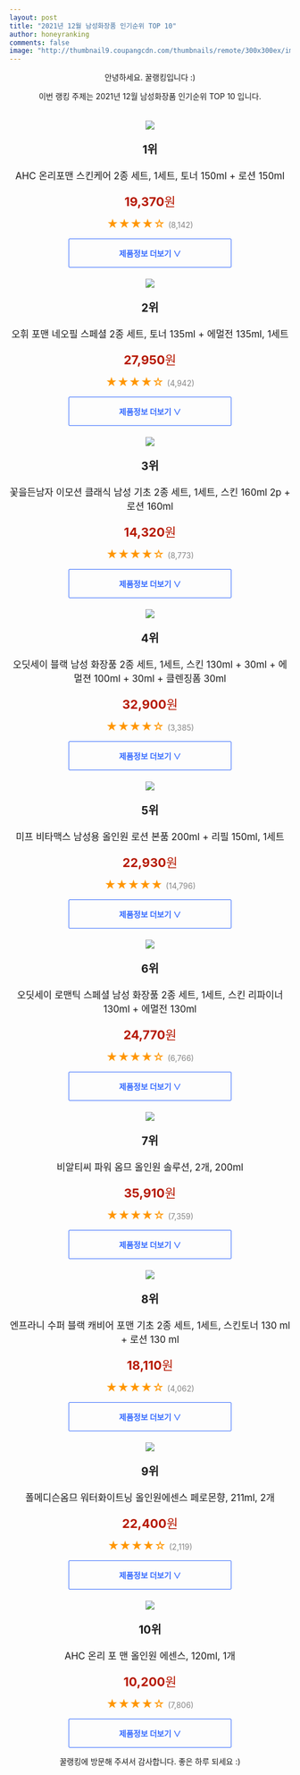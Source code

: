 ```yaml
--- 
layout: post 
title: "2021년 12월 남성화장품 인기순위 TOP 10" 
author: honeyranking 
comments: false 
image: "http://thumbnail9.coupangcdn.com/thumbnails/remote/300x300ex/image/retail/images/1576483878248140-add3364e-5837-4d74-921b-0fe2348ab944.jpg" 
--- 
```

<p style="text-align: center;">안녕하세요. 꿀랭킹입니다 :)</p> <p style="text-align: center;">이번 랭킹 주제는 2021년 12월 남성화장품 인기순위 TOP 10 입니다.</p><center><img src="http://thumbnail9.coupangcdn.com/thumbnails/remote/300x300ex/image/retail/images/1576483878248140-add3364e-5837-4d74-921b-0fe2348ab944.jpg" style="margin-top:20px" /></center> <p style="text-align: center; font-size: 20px"><b>1위</b></p> <p style="text-align: center; font-size: 17px">AHC 온리포맨 스킨케어 2종 세트, 1세트, 토너 150ml + 로션 150ml</p> <p style="text-align: center;"><span style="color: #b61800; font-size: 22px;"><b>19,370</b>원</span></p> <p style="text-align: center;"><span style="color: #ff9600; font-size: 20px;">★★★★☆ </span><span style="color: #878787;">(8,142)</span></p> <center><a href="https://link.coupang.com/a/hS10H"> <div style="font-size: 14px; display: inline-block; padding: 15px 90px; color: #346aff; border-radius: 2px; border: 1px solid #346aff; cursor: pointer;"><b>제품정보 더보기 &or;</b></div> </a></center><center><img src="http://thumbnail8.coupangcdn.com/thumbnails/remote/300x300ex/image/vendor_inventory/a631/5e72ce356cdaf88d8b4998c086b7332dc6aad96eb050ae0d422cfbd5a874.jpg" style="margin-top:20px" /></center> <p style="text-align: center; font-size: 20px"><b>2위</b></p> <p style="text-align: center; font-size: 17px">오휘 포맨 네오필 스페셜 2종 세트, 토너 135ml + 에멀전 135ml, 1세트</p> <p style="text-align: center;"><span style="color: #b61800; font-size: 22px;"><b>27,950</b>원</span></p> <p style="text-align: center;"><span style="color: #ff9600; font-size: 20px;">★★★★☆ </span><span style="color: #878787;">(4,942)</span></p> <center><a href="https://link.coupang.com/a/hS10K"> <div style="font-size: 14px; display: inline-block; padding: 15px 90px; color: #346aff; border-radius: 2px; border: 1px solid #346aff; cursor: pointer;"><b>제품정보 더보기 &or;</b></div> </a></center><center><img src="http://thumbnail10.coupangcdn.com/thumbnails/remote/300x300ex/image/product/image/vendoritem/2019/01/28/3000250055/75d85c91-be73-4862-a7a9-f83c038373f1.jpg" style="margin-top:20px" /></center> <p style="text-align: center; font-size: 20px"><b>3위</b></p> <p style="text-align: center; font-size: 17px">꽃을든남자 이모션 클래식 남성 기초 2종 세트, 1세트, 스킨 160ml 2p + 로션 160ml</p> <p style="text-align: center;"><span style="color: #b61800; font-size: 22px;"><b>14,320</b>원</span></p> <p style="text-align: center;"><span style="color: #ff9600; font-size: 20px;">★★★★☆ </span><span style="color: #878787;">(8,773)</span></p> <center><a href="https://link.coupang.com/a/hS10N"> <div style="font-size: 14px; display: inline-block; padding: 15px 90px; color: #346aff; border-radius: 2px; border: 1px solid #346aff; cursor: pointer;"><b>제품정보 더보기 &or;</b></div> </a></center><center><img src="http://thumbnail7.coupangcdn.com/thumbnails/remote/300x300ex/image/retail/images/157156541748959-0171d8b8-ce27-4650-9d06-1758e60ffb3d.jpg" style="margin-top:20px" /></center> <p style="text-align: center; font-size: 20px"><b>4위</b></p> <p style="text-align: center; font-size: 17px">오딧세이 블랙 남성 화장품 2종 세트, 1세트, 스킨 130ml + 30ml + 에멀젼 100ml + 30ml + 클렌징폼 30ml</p> <p style="text-align: center;"><span style="color: #b61800; font-size: 22px;"><b>32,900</b>원</span></p> <p style="text-align: center;"><span style="color: #ff9600; font-size: 20px;">★★★★☆ </span><span style="color: #878787;">(3,385)</span></p> <center><a href="https://link.coupang.com/a/hS10R"> <div style="font-size: 14px; display: inline-block; padding: 15px 90px; color: #346aff; border-radius: 2px; border: 1px solid #346aff; cursor: pointer;"><b>제품정보 더보기 &or;</b></div> </a></center><center><img src="http://thumbnail10.coupangcdn.com/thumbnails/remote/300x300ex/image/retail/images/10343760631506407-6518d127-42b5-4775-8161-6b9c89789b36.jpg" style="margin-top:20px" /></center> <p style="text-align: center; font-size: 20px"><b>5위</b></p> <p style="text-align: center; font-size: 17px">미프 비타맥스 남성용 올인원 로션 본품 200ml + 리필 150ml, 1세트</p> <p style="text-align: center;"><span style="color: #b61800; font-size: 22px;"><b>22,930</b>원</span></p> <p style="text-align: center;"><span style="color: #ff9600; font-size: 20px;">★★★★★ </span><span style="color: #878787;">(14,796)</span></p> <center><a href="https://link.coupang.com/a/hS10U"> <div style="font-size: 14px; display: inline-block; padding: 15px 90px; color: #346aff; border-radius: 2px; border: 1px solid #346aff; cursor: pointer;"><b>제품정보 더보기 &or;</b></div> </a></center><center><img src="http://thumbnail9.coupangcdn.com/thumbnails/remote/300x300ex/image/retail/images/158643267892035-82160be2-beab-462e-a337-f6b92dcb2958.jpg" style="margin-top:20px" /></center> <p style="text-align: center; font-size: 20px"><b>6위</b></p> <p style="text-align: center; font-size: 17px">오딧세이 로맨틱 스페셜 남성 화장품 2종 세트, 1세트, 스킨 리파이너 130ml + 에멀전 130ml</p> <p style="text-align: center;"><span style="color: #b61800; font-size: 22px;"><b>24,770</b>원</span></p> <p style="text-align: center;"><span style="color: #ff9600; font-size: 20px;">★★★★☆ </span><span style="color: #878787;">(6,766)</span></p> <center><a href="https://link.coupang.com/a/hS102"> <div style="font-size: 14px; display: inline-block; padding: 15px 90px; color: #346aff; border-radius: 2px; border: 1px solid #346aff; cursor: pointer;"><b>제품정보 더보기 &or;</b></div> </a></center><center><img src="http://thumbnail6.coupangcdn.com/thumbnails/remote/300x300ex/image/vendor_inventory/ae64/2183827e5c702520106bdfaf9b7e358a25e32d98586da8b930d51e3055db.jpg" style="margin-top:20px" /></center> <p style="text-align: center; font-size: 20px"><b>7위</b></p> <p style="text-align: center; font-size: 17px">비알티씨 파워 옴므 올인원 솔루션, 2개, 200ml</p> <p style="text-align: center;"><span style="color: #b61800; font-size: 22px;"><b>35,910</b>원</span></p> <p style="text-align: center;"><span style="color: #ff9600; font-size: 20px;">★★★★☆ </span><span style="color: #878787;">(7,359)</span></p> <center><a href="https://link.coupang.com/a/hS108"> <div style="font-size: 14px; display: inline-block; padding: 15px 90px; color: #346aff; border-radius: 2px; border: 1px solid #346aff; cursor: pointer;"><b>제품정보 더보기 &or;</b></div> </a></center><center><img src="http://thumbnail7.coupangcdn.com/thumbnails/remote/300x300ex/image/product/image/vendoritem/2019/01/28/3000251448/2c1ae771-566c-46ef-bfeb-e59ae5955478.jpg" style="margin-top:20px" /></center> <p style="text-align: center; font-size: 20px"><b>8위</b></p> <p style="text-align: center; font-size: 17px">엔프라니 수퍼 블랙 캐비어 포맨 기초 2종 세트, 1세트, 스킨토너 130 ml + 로션 130 ml</p> <p style="text-align: center;"><span style="color: #b61800; font-size: 22px;"><b>18,110</b>원</span></p> <p style="text-align: center;"><span style="color: #ff9600; font-size: 20px;">★★★★☆ </span><span style="color: #878787;">(4,062)</span></p> <center><a href="https://link.coupang.com/a/hS11f"> <div style="font-size: 14px; display: inline-block; padding: 15px 90px; color: #346aff; border-radius: 2px; border: 1px solid #346aff; cursor: pointer;"><b>제품정보 더보기 &or;</b></div> </a></center><center><img src="http://thumbnail7.coupangcdn.com/thumbnails/remote/300x300ex/image/retail/images/1673504034981992-c5ae417c-f91c-4690-b767-db7be6adbe3d.jpg" style="margin-top:20px" /></center> <p style="text-align: center; font-size: 20px"><b>9위</b></p> <p style="text-align: center; font-size: 17px">폴메디슨옴므 워터화이트닝 올인원에센스 페로몬향, 211ml, 2개</p> <p style="text-align: center;"><span style="color: #b61800; font-size: 22px;"><b>22,400</b>원</span></p> <p style="text-align: center;"><span style="color: #ff9600; font-size: 20px;">★★★★☆ </span><span style="color: #878787;">(2,119)</span></p> <center><a href="undefined"> <div style="font-size: 14px; display: inline-block; padding: 15px 90px; color: #346aff; border-radius: 2px; border: 1px solid #346aff; cursor: pointer;"><b>제품정보 더보기 &or;</b></div> </a></center><center><img src="http://thumbnail9.coupangcdn.com/thumbnails/remote/300x300ex/image/retail/images/97182604307368-c30c6682-23aa-49be-9633-b9b0e95f8493.jpg" style="margin-top:20px" /></center> <p style="text-align: center; font-size: 20px"><b>10위</b></p> <p style="text-align: center; font-size: 17px">AHC 온리 포 맨 올인원 에센스, 120ml, 1개</p> <p style="text-align: center;"><span style="color: #b61800; font-size: 22px;"><b>10,200</b>원</span></p> <p style="text-align: center;"><span style="color: #ff9600; font-size: 20px;">★★★★☆ </span><span style="color: #878787;">(7,806)</span></p> <center><a href="https://link.coupang.com/a/hS11l"> <div style="font-size: 14px; display: inline-block; padding: 15px 90px; color: #346aff; border-radius: 2px; border: 1px solid #346aff; cursor: pointer;"><b>제품정보 더보기 &or;</b></div> </a></center> <p style="text-align: center;">꿀랭킹에 방문해 주셔서 감사합니다. 좋은 하루 되세요 :)</p>
